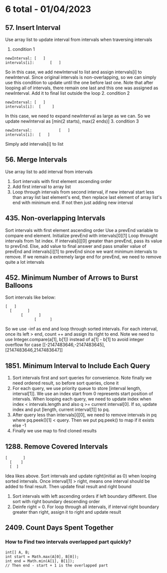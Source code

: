 # 6 total - 01/04/2023

## 57. Insert Interval
Use array list to update interval from intervals when traversing intervals
1. condition 1
```
newInterval: [   ]
intervals[i]:       [   ]
```
So in this case, we add newInterval to list and assign intervals[i] to newInterval. Since original intervals is non-overlapping, so we can simply use this condition to update until the one before last one. Note that after looping all of intervals, there remain one last and this one was assigned as newInterval. Add it to final list outside the loop
2. condition 2
```
newInterval: [   ]
intervals[i]:  [     ]
```
In this case, we need to expand newInterval as large as we can. So we update newInterval as [min(2 starts), max(2 ends)]
3. condition 3
```
newInterval:            [   ]
intervals[i]:  [   ]
```
Simply add intervals[i] to list

## 56. Merge Intervals
Use array list to add interval from intervals
1. Sort intervals with first element ascending order
2. Add first interval to array list
3. Loop through intervals from second interval, if new interval start less than array list last element's end, then replace last element of array list's end with minimum end. If not then just adding new interval

## 435. Non-overlapping Intervals
Sort intervals with first element ascending order
Use a prevEnd variable to compare end element. Initialize prevEnd with intervals[0][1]
Loop throught intervals from 1st index. If intervals[i][0] greater than prevEnd, pass its value to prevEnd. Else, add value to final answer and pass smaller value of prevEnd and intervals[i][1] to prevEnd since we want minimum intervals to remove. If we remain a extremely large end for prevEnd, we need to remove quite a lot intervals

## 452. Minimum Number of Arrows to Burst Balloons
Sort intervals like below:
```
[   ]
  [       ]
       [       ]
             [      ]
```
So we use -inf as end and loop through sorted intervals. For each interval, once its left > end, count ++ and assign its right to end. Note we need to use Integer.compare(a[1], b[1]) instead of a[1] - b[1] to avoid integer overflow for case [[-2147483646,-2147483645],[2147483646,2147483647]]

## 1851. Minimum Interval to Include Each Query
1. Sort intervals first and sort queries for convenience. Note finally we need ordered result, so before sort queries, clone it
2. For each query, we use priority queue to store [interval length, interval[1]]. We use an index start from 0 represents start position of intervals. When looping each query, we need to update index when index < intervals.length and also q >= current interval[0]. If so, update index and put [length, current interval[1]] to pq.
3. After query less than intervals[i][0], we need to remove intervals in pq where pq.peek()[1] < query. Then we put pq.peek() to map if it exists else -1
4. Finally we use map to find cloned results

## 1288. Remove Covered Intervals
```
[       ]
  [    ]
  [  ]
```
Idea likes above. Sort intervals and update right(initial as 0) when looping sorted intervals. Once interval[1] > right, means one interval should be added to final result. Then update final result and right bound
1. Sort intervals with left ascending orders if left boundary different. Else sort with right boundary descending order
2. Deinfe right = 0. For loop through all intervals, if interval right boundary greater than right, assign it to right and update result

## 2409. Count Days Spent Together
### How to Find two intervals overlapped part quickly?
```
int[] A, B;
int start = Math.max(A[0], B[0]);
int end = Math.min(A[1], B[1]);
// Then end - start + 1 is the overlapped part
```

